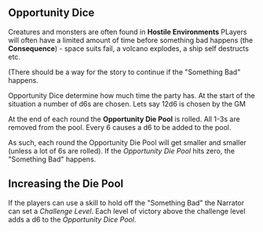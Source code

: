 ## Opportunity Dice
Creatures and monsters are often found in **Hostile Environments**  PLayers will often have a limited amount of time before something bad happens (the **Consequence**) - space suits fail, a volcano explodes, a ship self destructs etc.  

(There should be a way for the story to continue if the "Something Bad" happens.

Opportunity Dice determine how much time the party has.  At the start of the situation a number of d6s are chosen.  Lets say 12d6 is chosen by the GM

At the end of each round the **Opportunity Die Pool** is rolled.  All 1-3s are removed from the pool.  Every 6 causes a d6 to be added to the pool.  

As such, each round the Opportunity Die Pool will get smaller and smaller (unless a lot of 6s are rolled).  If the *Opportunity Die Pool* hits zero, the "Something Bad" happens.   

## Increasing the Die Pool

If the players can use a skill to hold off the "Something Bad" the Narrator can set a *Challenge Level*.  Each level of victory above the challenge level adds a d6 to the *Opportunity Dice Pool*.
